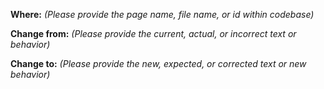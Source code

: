 **Where:**
*(Please provide the page name, file name, or id within codebase)*

**Change from:**
*(Please provide the current, actual, or incorrect text or behavior)*


**Change to:**
*(Please provide the new, expected, or corrected text or new behavior)*
